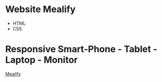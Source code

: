 
# Website Mealify

<ul>
  <li>HTML</li>
  <li>CSS</li>
</ul>

 # Responsive Smart-Phone - Tablet - Laptop - Monitor
 <a href="https://fakhrbasha.github.io/Mealify/">Mealify</a>
